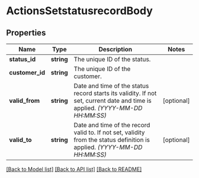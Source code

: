 # ActionsSetstatusrecordBody

## Properties
Name | Type | Description | Notes
------------ | ------------- | ------------- | -------------
**status_id** | **string** | The unique ID of the status. | 
**customer_id** | **string** | The unique ID of the customer. | 
**valid_from** | **string** | Date and time of the status record starts its validity. If not set, current date and time is applied. *(YYYY-MM-DD HH:MM:SS)* | [optional] 
**valid_to** | **string** | Date and time of the record valid to. If not set, validity from the status definition is applied. *(YYYY-MM-DD HH:MM:SS)* | [optional] 

[[Back to Model list]](../../README.md#documentation-for-models) [[Back to API list]](../../README.md#documentation-for-api-endpoints) [[Back to README]](../../README.md)


